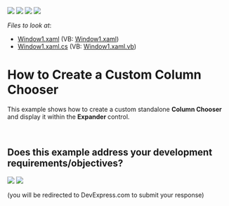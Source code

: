 <!-- default badges list -->
![](https://img.shields.io/endpoint?url=https://codecentral.devexpress.com/api/v1/VersionRange/128649119/10.1.4%2B)
[![](https://img.shields.io/badge/Open_in_DevExpress_Support_Center-FF7200?style=flat-square&logo=DevExpress&logoColor=white)](https://supportcenter.devexpress.com/ticket/details/E1661)
[![](https://img.shields.io/badge/📖_How_to_use_DevExpress_Examples-e9f6fc?style=flat-square)](https://docs.devexpress.com/GeneralInformation/403183)
[![](https://img.shields.io/badge/💬_Leave_Feedback-feecdd?style=flat-square)](#does-this-example-address-your-development-requirementsobjectives)
<!-- default badges end -->
<!-- default file list -->
*Files to look at*:

* [Window1.xaml](./CS/DXGrid_CustomColumnChooser/Window1.xaml) (VB: [Window1.xaml](./VB/DXGrid_CustomColumnChooser/Window1.xaml))
* [Window1.xaml.cs](./CS/DXGrid_CustomColumnChooser/Window1.xaml.cs) (VB: [Window1.xaml.vb](./VB/DXGrid_CustomColumnChooser/Window1.xaml.vb))
<!-- default file list end -->
# How to Create a Custom Column Chooser


<p>This example shows how to create a custom standalone <strong>Column Chooser</strong> and display it within the <strong>Expander </strong>control.</p>

<br/>


<!-- feedback -->
## Does this example address your development requirements/objectives?

[<img src="https://www.devexpress.com/support/examples/i/yes-button.svg"/>](https://www.devexpress.com/support/examples/survey.xml?utm_source=github&utm_campaign=wpf-data-grid-display-standalone-column-chooser&~~~was_helpful=yes) [<img src="https://www.devexpress.com/support/examples/i/no-button.svg"/>](https://www.devexpress.com/support/examples/survey.xml?utm_source=github&utm_campaign=wpf-data-grid-display-standalone-column-chooser&~~~was_helpful=no)

(you will be redirected to DevExpress.com to submit your response)
<!-- feedback end -->
